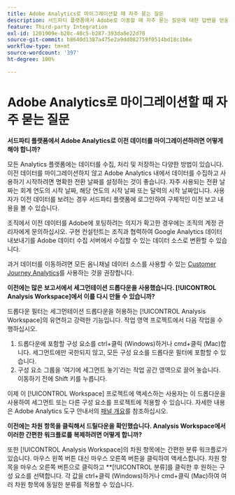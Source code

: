 ```yaml
---
title: Adobe Analytics로 마이그레이션할 때 자주 묻는 질문
description: 서드파티 플랫폼에서 Adobe로 이동할 때 자주 묻는 질문에 대한 답변을 얻을 수 있습니다.
feature: Third-party Integration
exl-id: 1201909e-b20c-48c5-b287-393da8e22d78
source-git-commit: b8640d1387a475e2a9dd082759f0514bd18c1b6e
workflow-type: tm+mt
source-wordcount: '397'
ht-degree: 100%

---
```


# Adobe Analytics로 마이그레이션할 때 자주 묻는 질문

**서드파티 플랫폼에서 Adobe Analytics로 이전 데이터를 마이그레이션하려면 어떻게 해야 합니까?**

모든 Analytics 플랫폼에는 데이터를 수집, 처리 및 저장하는 다양한 방법이 있습니다. 이전 데이터를 마이그레이션하지 않고 Adobe Analytics 내에서 데이터를 수집하고 사용하기 시작하려면 명확한 전환 날짜를 설정하는 것이 좋습니다. 자주 사용되는 전환 날짜는 회계 연도의 시작 날짜, 해당 연도의 시작 날짜 또는 달력의 시작 날짜입니다. 사용자가 이전 데이터를 보려는 경우 서드파티 플랫폼에 로그인하여 구체적인 이전 보고 내용을 볼 수 있습니다.

조직에서 이전 데이터를 Adobe에 포팅하려는 의지가 확고한 경우에는 조직의 계정 관리자에게 문의하십시오. 구현 컨설턴트는 조직과 협력하여 Google Analytics 데이터 내보내기를 Adobe 데이터 수집 서버에서 수집할 수 있는 데이터 소스로 변환할 수 있습니다.

과거 데이터를 이동하려면 모든 옴니채널 데이터 소스를 사용할 수 있는 [Customer Journey Analytics](https://experienceleague.adobe.com/docs/analytics-platform/using/cja-overview/cja-overview.html)를 사용하는 것을 권장합니다.

**이전에는 많은 보고서에서 세그먼테이션 드롭다운을 사용했습니다. [!UICONTROL Analysis Workspace]에서 이를 다시 만들 수 있습니까?**

드롭다운 필터는 세그먼테이션 드롭다운을 허용하는 [!UICONTROL Analysis Workspace]의 유연하고 강력한 기능입니다. 작업 영역 프로젝트에서 다음 작업을 수행하십시오.

1. 드롭다운에 포함할 구성 요소를 ctrl+클릭 (Windows)하거나 cmd+클릭 (Mac)합니다. 세그먼트에만 국한되지 않고, 모든 구성 요소를 드롭다운 필터에 포함할 수 있습니다.
2. 구성 요소 그룹을 &#39;여기에 세그먼트 놓기&#39;라는 작업 공간 영역으로 끌어 놓습니다. 이동하기 전에 Shift 키를 누릅니다.

이제 이 [!UICONTROL Workspace] 프로젝트에 액세스하는 사용자는 이 드롭다운을 사용하여 세그먼트 또는 다른 구성 요소를 프로젝트에 적용할 수 있습니다. 자세한 내용은 Adobe Analytics 도구 안내서의 [패널 개요](/help/analyze/analysis-workspace/c-panels/panels.md)를 참조하십시오.

**이전에는 차원 항목을 클릭해서 드릴다운을 확인했습니다. Analysis Workspace에서 이러한 간편한 워크플로를 복제하려면 어떻게 합니까?**

또한 [!UICONTROL Analysis Workspace]의 차원 항목에는 간편한 분류 워크플로가 있습니다. 마우스 왼쪽 버튼 대신 마우스 오른쪽 버튼을 클릭하여 액세스합니다. 차원 항목을 마우스 오른쪽 버튼으로 클릭하고 **[!UICONTROL 분류]를 클릭한 후 원하는 구성 요소를 선택합니다. 각 값을 ctrl+클릭 (Windows)하거나 cmd+클릭 (Mac)하여 여러 차원 항목에 동일한 분류를 적용할 수 있습니다.
